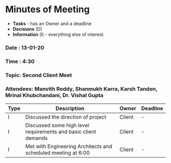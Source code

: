 # Minutes of Meeting

* **Tasks** - has an Owner and a deadline
* **Decisions** (D)
* **Information** (I) - everything else of interest.

### Date : 13-01-20
### Time : 4:30
### Topic: Second Client Meet
### Attendees: Manvith Reddy, Shanmukh Karra, Karsh Tandon, Mrinal Khubchandani, Dr. Vishal Gupta

Type | Description | Owner | Deadline
---- | ---- | ---- | ----
I | Discussed the direction of project | Client | -
I | Discussed some high level requirements and basic client demands | Client | -
I | Met with Engineering Architects and scheduled meeting at 6:00 | Client | -
